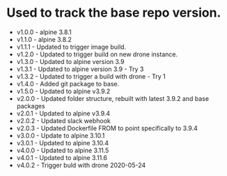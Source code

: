 # Used to track the base repo version.
* v1.0.0 - alpine 3.8.1
* v1.1.0 - alpine 3.8.2
* v1.1.1 - Updated to trigger image build.
* v1.2.0 - Updated to trigger build on new drone instance.
* v1.3.0 - Updated to alpine version 3.9
* v1.3.1 - Updated to alpine version 3.9 - Try 3
* v1.3.2 - Updated to trigger a build with drone - Try 1
* v1.4.0 - Added git package to base.
* v1.5.0 - Updated to alpine v3.9.2
* v2.0.0 - Updated folder structure, rebuilt with latest 3.9.2 and base packages
* v2.0.1 - Updated to alpine v3.9.4
* v2.0.2 - Updated slack webhook
* v2.0.3 - Updated Dockerfile FROM to point specifically to 3.9.4
* v3.0.0 - Update to alpine 3.10.1
* v3.0.1 - Updated to alpine 3.10.4
* v4.0.0 - Updated to alpine 3.11.5
* v4.0.1 - Updated to alpine 3.11.6
* v4.0.2 - Trigger buld with drone 2020-05-24
